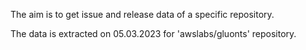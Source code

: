 The aim is to get issue and release data of a specific repository. 

The data is extracted on 05.03.2023 for 'awslabs/gluonts' repository. 



